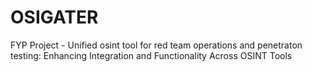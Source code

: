 # OSIGATER
FYP Project - Unified osint tool for red team operations and penetraton testing: Enhancing Integration and Functionality Across OSINT Tools
